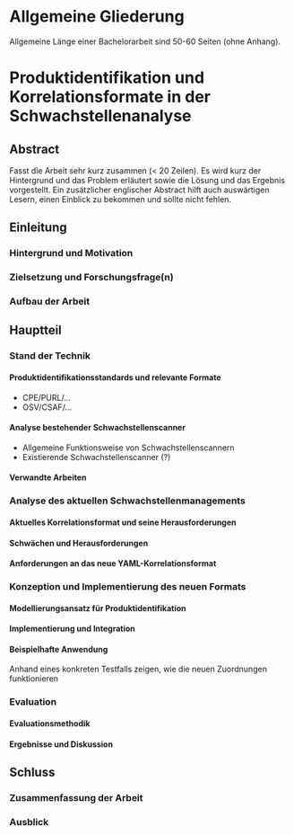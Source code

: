 # Allgemeine Gliederung

Allgemeine Länge einer Bachelorarbeit sind 50-60 Seiten (ohne Anhang).

# Produktidentifikation und Korrelationsformate in der Schwachstellenanalyse

## Abstract

Fasst die Arbeit sehr kurz zusammen (< 20 Zeilen). Es wird kurz der Hintergrund und das Problem erläutert sowie die
Lösung und das Ergebnis vorgestellt. Ein zusätzlicher englischer Abstract hilft auch auswärtigen Lesern, einen
Einblick zu bekommen und sollte nicht fehlen.

## Einleitung

### Hintergrund und Motivation

### Zielsetzung und Forschungsfrage(n)

### Aufbau der Arbeit


## Hauptteil

### Stand der Technik

#### Produktidentifikationsstandards und relevante Formate

- CPE/PURL/...
- OSV/CSAF/...

#### Analyse bestehender Schwachstellenscanner

- Allgemeine Funktionsweise von Schwachstellenscannern
- Existierende Schwachstellenscanner (?)

#### Verwandte Arbeiten


### Analyse des aktuellen Schwachstellenmanagements

#### Aktuelles Korrelationsformat und seine Herausforderungen

#### Schwächen und Herausforderungen

#### Anforderungen an das neue YAML-Korrelationsformat


### Konzeption und Implementierung des neuen Formats

#### Modellierungsansatz für Produktidentifikation

#### Implementierung und Integration

#### Beispielhafte Anwendung

Anhand eines konkreten Testfalls zeigen, wie die neuen Zuordnungen funktionieren


### Evaluation

#### Evaluationsmethodik

#### Ergebnisse und Diskussion


## Schluss

### Zusammenfassung der Arbeit

### Ausblick
